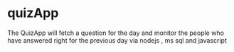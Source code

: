 # quizApp
The QuizApp will fetch a question for the day and monitor the people who have answered right for the previous day via nodejs , ms sql and javascript
